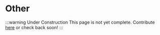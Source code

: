 # Other

:::warning Under Construction
This page is not yet complete. Contribute [here](https://github.com/creacher4/assetto-corsa-arc) or check back soon!
:::

